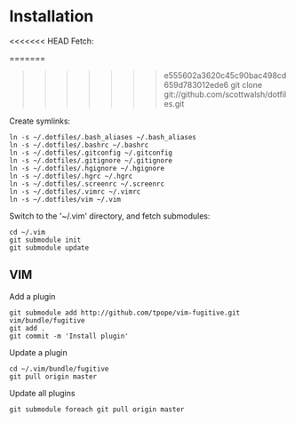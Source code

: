 Installation
============

<<<<<<< HEAD
Fetch:

=======
>>>>>>> e555602a3620c45c90bac498cd659d783012ede6
    git clone git://github.com/scottwalsh/dotfiles.git
    
Create symlinks:

    ln -s ~/.dotfiles/.bash_aliases ~/.bash_aliases
    ln -s ~/.dotfiles/.bashrc ~/.bashrc
    ln -s ~/.dotfiles/.gitconfig ~/.gitconfig
    ln -s ~/.dotfiles/.gitignore ~/.gitignore
    ln -s ~/.dotfiles/.hgignore ~/.hgignore
    ln -s ~/.dotfiles/.hgrc ~/.hgrc
    ln -s ~/.dotfiles/.screenrc ~/.screenrc
    ln -s ~/.dotfiles/.vimrc ~/.vimrc
    ln -s ~/.dotfiles/vim ~/.vim
    
Switch to the '~/.vim' directory, and fetch submodules:

    cd ~/.vim
    git submodule init
    git submodule update

VIM
---

Add a plugin

    git submodule add http://github.com/tpope/vim-fugitive.git vim/bundle/fugitive
    git add .
    git commit -m 'Install plugin'
    
Update a plugin

    cd ~/.vim/bundle/fugitive
    git pull origin master
    
Update all plugins

    git submodule foreach git pull origin master
